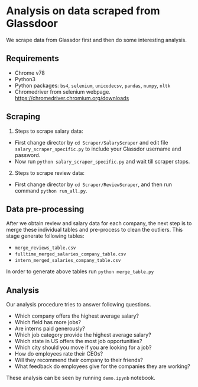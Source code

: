# Analysis on data scraped from Glassdoor
We scrape data from Glassdor first and then do some interesting analysis.

## Requirements
* Chrome v78
* Python3
* Python packages: ``bs4``, ``selenium``, ``unicodecsv``, ``pandas``, ``numpy``, ``nltk``
* Chromedriver from selenium webpage. https://chromedriver.chromium.org/downloads

## Scraping
1. Steps to scrape salary data:
  * First change director by ``cd Scraper/SalaryScraper`` and edit file ``salary_scraper_specific.py`` to include your Glassdor username and password.
  * Now run ``python salary_scraper_specific.py`` and wait till scraper stops.
2. Steps to scrape review data:
 * First change director by ``cd Scraper/ReviewScraper``, and then run command `python run_all.py`.

## Data pre-processing
After we obtain review and salary data for each company, the next step is to merge these individual tables and pre-process to clean the outliers. This stage generate following tables:
* ``merge_reviews_table.csv``
* ``fulltime_merged_salaries_company_table.csv``
* ``intern_merged_salaries_company_table.csv``

In order to generate above tables run ``python merge_table.py``

## Analysis
Our analysis procedure tries to answer following questions.
* Which company offers the highest average salary?
* Which field has more jobs?
* Are interns paid generously?
* Which job category provide the highest average salary?
* Which state in US offers the most job opportunities?
* Which city should you move if you are looking for a job?
* How do employees rate their CEOs?
* Will they recommend their company to their friends?
* What feedback do employees give for the companies they are working?

These analysis can be seen by running ``demo.ipynb`` notebook.
